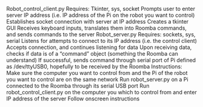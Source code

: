Robot_control_client.py
  Requires: Tkinter, sys, socket
  Prompts user to enter server IP address (i.e. IP address of the Pi on the robot you want to control)
  Establishes socket connection with server at IP address
  Creates a tkinter GUI 
  Receives keyboard inputs, translates them into Roomba commands, and sends commands to the server
Robot_server.py
  Requires: sockets, sys, serial
  Listens for attempts to connect to its IP address (i.e. the control client)
  Accepts connection, and continues listening for data
  Upon receiving data, checks if data is of a “command” object (something the Roomba can understand)
  If successful, sends command through serial port of Pi defined as /dev/ttyUSB0, hopefully to be received by the Roomba 
  Instructions:
  Make sure the computer you want to control from and the Pi of the robot you want to control are on the same network
  Run robot_server.py on a Pi connected to the Roomba through its serial USB port
  Run robot_control_client.py on the computer you which to control from and enter IP address of the server 
  Follow onscreen instructions 
